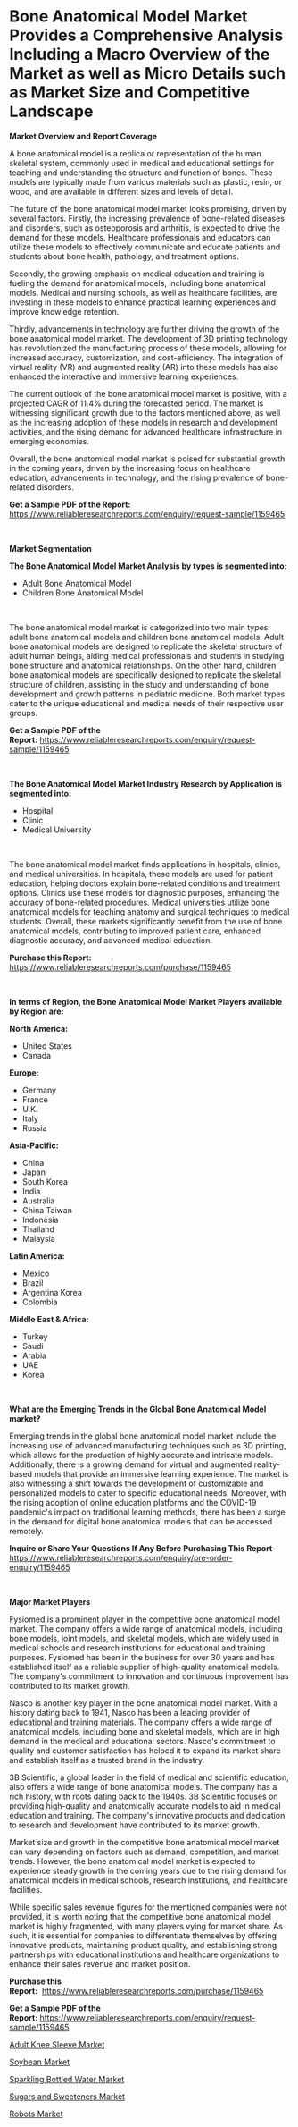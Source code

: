 <p><h1>Bone Anatomical Model Market Provides a Comprehensive Analysis Including a Macro Overview of the Market as well as Micro Details such as Market Size and Competitive Landscape</h1></p><p><strong>Market Overview and Report Coverage</strong></p>
<p><p>A bone anatomical model is a replica or representation of the human skeletal system, commonly used in medical and educational settings for teaching and understanding the structure and function of bones. These models are typically made from various materials such as plastic, resin, or wood, and are available in different sizes and levels of detail.</p><p>The future of the bone anatomical model market looks promising, driven by several factors. Firstly, the increasing prevalence of bone-related diseases and disorders, such as osteoporosis and arthritis, is expected to drive the demand for these models. Healthcare professionals and educators can utilize these models to effectively communicate and educate patients and students about bone health, pathology, and treatment options.</p><p>Secondly, the growing emphasis on medical education and training is fueling the demand for anatomical models, including bone anatomical models. Medical and nursing schools, as well as healthcare facilities, are investing in these models to enhance practical learning experiences and improve knowledge retention.</p><p>Thirdly, advancements in technology are further driving the growth of the bone anatomical model market. The development of 3D printing technology has revolutionized the manufacturing process of these models, allowing for increased accuracy, customization, and cost-efficiency. The integration of virtual reality (VR) and augmented reality (AR) into these models has also enhanced the interactive and immersive learning experiences.</p><p>The current outlook of the bone anatomical model market is positive, with a projected CAGR of 11.4% during the forecasted period. The market is witnessing significant growth due to the factors mentioned above, as well as the increasing adoption of these models in research and development activities, and the rising demand for advanced healthcare infrastructure in emerging economies.</p><p>Overall, the bone anatomical model market is poised for substantial growth in the coming years, driven by the increasing focus on healthcare education, advancements in technology, and the rising prevalence of bone-related disorders.</p></p>
<p><strong>Get a Sample PDF of the Report:</strong> <a href="https://www.reliableresearchreports.com/enquiry/request-sample/1159465">https://www.reliableresearchreports.com/enquiry/request-sample/1159465</a></p>
<p>&nbsp;</p>
<p><strong>Market Segmentation</strong></p>
<p><strong>The Bone Anatomical Model Market Analysis by types is segmented into:</strong></p>
<p><ul><li>Adult Bone Anatomical Model</li><li>Children Bone Anatomical Model</li></ul></p>
<p>&nbsp;</p>
<p><p>The bone anatomical model market is categorized into two main types: adult bone anatomical models and children bone anatomical models. Adult bone anatomical models are designed to replicate the skeletal structure of adult human beings, aiding medical professionals and students in studying bone structure and anatomical relationships. On the other hand, children bone anatomical models are specifically designed to replicate the skeletal structure of children, assisting in the study and understanding of bone development and growth patterns in pediatric medicine. Both market types cater to the unique educational and medical needs of their respective user groups.</p></p>
<p><strong>Get a Sample PDF of the Report:</strong>&nbsp;<a href="https://www.reliableresearchreports.com/enquiry/request-sample/1159465">https://www.reliableresearchreports.com/enquiry/request-sample/1159465</a></p>
<p>&nbsp;</p>
<p><strong>The Bone Anatomical Model Market Industry Research by Application is segmented into:</strong></p>
<p><ul><li>Hospital</li><li>Clinic</li><li>Medical University</li></ul></p>
<p>&nbsp;</p>
<p><p>The bone anatomical model market finds applications in hospitals, clinics, and medical universities. In hospitals, these models are used for patient education, helping doctors explain bone-related conditions and treatment options. Clinics use these models for diagnostic purposes, enhancing the accuracy of bone-related procedures. Medical universities utilize bone anatomical models for teaching anatomy and surgical techniques to medical students. Overall, these markets significantly benefit from the use of bone anatomical models, contributing to improved patient care, enhanced diagnostic accuracy, and advanced medical education.</p></p>
<p><strong>Purchase this Report:</strong>&nbsp; <a href="https://www.reliableresearchreports.com/purchase/1159465">https://www.reliableresearchreports.com/purchase/1159465</a></p>
<p>&nbsp;</p>
<p><strong>In terms of Region, the Bone Anatomical Model Market Players available by Region are:</strong></p>
<p>
    <p> <strong> North America: </strong>
        <ul>
            <li>United States</li>
            <li>Canada</li>
        </ul>
        </p> 
    <p> <strong> Europe: </strong>
        <ul>
            <li>Germany</li>
            <li>France</li>
            <li>U.K.</li>
            <li>Italy</li>
            <li>Russia</li>
        </ul>
        </p> 
    <p> <strong> Asia-Pacific: </strong>
        <ul>
            <li>China</li>
            <li>Japan</li>
            <li>South Korea</li>
            <li>India</li>
            <li>Australia</li>
            <li>China Taiwan</li>
            <li>Indonesia</li>
            <li>Thailand</li>
            <li>Malaysia</li>
        </ul>
        </p> 
    <p> <strong> Latin America: </strong>
        <ul>
            <li>Mexico</li>
            <li>Brazil</li>
            <li>Argentina Korea</li>
            <li>Colombia</li>
        </ul>
        </p> 
    <p> <strong> Middle East & Africa: </strong>
        <ul>
            <li>Turkey</li>
            <li>Saudi</li>
            <li>Arabia</li>
            <li>UAE</li>
            <li>Korea</li>
        </ul>
    </p>
    </p>
<p>&nbsp;</p>
<p><strong>What are the Emerging Trends in the Global Bone Anatomical Model market?</strong></p>
<p><p>Emerging trends in the global bone anatomical model market include the increasing use of advanced manufacturing techniques such as 3D printing, which allows for the production of highly accurate and intricate models. Additionally, there is a growing demand for virtual and augmented reality-based models that provide an immersive learning experience. The market is also witnessing a shift towards the development of customizable and personalized models to cater to specific educational needs. Moreover, with the rising adoption of online education platforms and the COVID-19 pandemic's impact on traditional learning methods, there has been a surge in the demand for digital bone anatomical models that can be accessed remotely.</p></p>
<p><strong>Inquire or Share Your Questions If Any Before Purchasing This Report</strong>- <a href="https://www.reliableresearchreports.com/enquiry/pre-order-enquiry/1159465">https://www.reliableresearchreports.com/enquiry/pre-order-enquiry/1159465</a></p>
<p>&nbsp;</p>
<p><strong>Major Market Players</strong></p>
<p><p>Fysiomed is a prominent player in the competitive bone anatomical model market. The company offers a wide range of anatomical models, including bone models, joint models, and skeletal models, which are widely used in medical schools and research institutions for educational and training purposes. Fysiomed has been in the business for over 30 years and has established itself as a reliable supplier of high-quality anatomical models. The company's commitment to innovation and continuous improvement has contributed to its market growth.</p><p>Nasco is another key player in the bone anatomical model market. With a history dating back to 1941, Nasco has been a leading provider of educational and training materials. The company offers a wide range of anatomical models, including bone and skeletal models, which are in high demand in the medical and educational sectors. Nasco's commitment to quality and customer satisfaction has helped it to expand its market share and establish itself as a trusted brand in the industry.</p><p>3B Scientific, a global leader in the field of medical and scientific education, also offers a wide range of bone anatomical models. The company has a rich history, with roots dating back to the 1940s. 3B Scientific focuses on providing high-quality and anatomically accurate models to aid in medical education and training. The company's innovative products and dedication to research and development have contributed to its market growth.</p><p>Market size and growth in the competitive bone anatomical model market can vary depending on factors such as demand, competition, and market trends. However, the bone anatomical model market is expected to experience steady growth in the coming years due to the rising demand for anatomical models in medical schools, research institutions, and healthcare facilities.</p><p>While specific sales revenue figures for the mentioned companies were not provided, it is worth noting that the competitive bone anatomical model market is highly fragmented, with many players vying for market share. As such, it is essential for companies to differentiate themselves by offering innovative products, maintaining product quality, and establishing strong partnerships with educational institutions and healthcare organizations to enhance their sales revenue and market position.</p></p>
<p><strong>Purchase this Report:</strong>&nbsp;&nbsp;<a href="https://www.reliableresearchreports.com/purchase/1159465">https://www.reliableresearchreports.com/purchase/1159465</a></p>
<p></p>
<p><strong>Get a Sample PDF of the Report:</strong>&nbsp;<a href="https://www.reliableresearchreports.com/enquiry/request-sample/1159465">https://www.reliableresearchreports.com/enquiry/request-sample/1159465</a></p>
<p><p><a href="https://github.com/vimar16th/Market-Research-Report-List-1/blob/main/adult-knee-sleeve-market.md">Adult Knee Sleeve Market</a></p><p><a href="https://medium.com/@deannakling2927/soybean-market-size-growth-forecast-2023-2030-dd3c1904172e">Soybean Market</a></p><p><a href="https://www.linkedin.com/pulse/sparkling-bottled-water-market-size-2023-2030-global-fwzce/">Sparkling Bottled Water Market</a></p><p><a href="https://www.linkedin.com/pulse/sugars-sweeteners-market-size-2023-2030-global-industrial-rnohe/">Sugars and Sweeteners Market</a></p><p><a href="https://medium.com/@krithi.reportprime/robots-market-size-growth-forecast-2023-2030-e69efd448348">Robots Market</a></p></p>